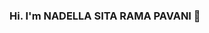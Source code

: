 ### Hi. I'm NADELLA SITA RAMA PAVANI 👋 

<!--
**PAVANINADELLA/PAVANINADELLA** is a ✨ _special_ ✨ repository because its `README.md` (this file) appears on your GitHub profile.

Here are some ideas to get you started:

- 🔭 I’m a Mechanical Engineer, love to work and learn new things. 
- 🌱 I’m currently learning Data Science.
- 👯 I am currently sharing a bit of my knowledge to the world through my blogs and open source communities.
- 📫 How to reach me: 
          LinkedIn: https://www.linkedin.com/in/nadella-sita-rama-pavani-738528b1/
-->
